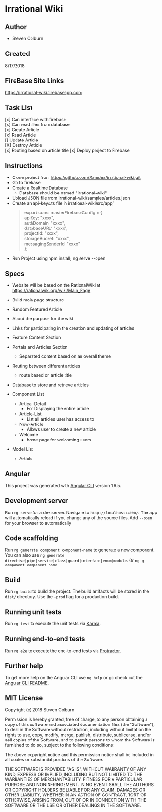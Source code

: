 # Irrational Wiki

## Author

  * Steven Colburn

## Created

8/17/2018  

## FireBase Site Links

https://irrational-wiki.firebaseapp.com

## Task List

  [x] Can interface with firebase  
  [x] Can read files from database  
  [x] Create Article  
  [x] Read Article  
  [] Update Article  
  [X] Destroy Article  
  [x] Routing based on article title
  [x] Deploy project to Firebase

## Instructions

  * Clone project from https://github.com/Xamdes/irrational-wiki.git
  * Go to firebase
  * Create a Realtime Database
    * Database should be named "irrational-wiki"
  * Upload JSON file from irrational-wiki/samples/articles.json
  * Create an api-keys.ts file in irrational-wiki/src/app/
      > export const masterFirebaseConfig = {  
      > apiKey: "xxxx",  
      > authDomain: "xxxx",  
      > databaseURL: "xxxx",  
      > projectId: "xxxx",  
      > storageBucket: "xxxx",  
      > messagingSenderId: "xxxx"  
      > };  
  * Run Project using npm install; ng serve --open

## Specs

  * Website will be based on the RationalWiki at https://rationalwiki.org/wiki/Main_Page
  * Build main page structure
  * Random Featured Article
  * About the purpose for the wiki
  * Links for participating in the creation and updating of articles
  * Feature Content Section
  * Portals and Articles Section
    * Separated content based on an overall theme
  * Routing between different articles
    * route based on article title
  * Database to store and retrieve articles

  * Component List
    * Artical-Detail
      * For Displaying the entire article
    * Article-List
      * List all articles user has access to
    * New-Article
      * Allows user to create a new article
    * Welcome
      * home page for welcoming users
  * Model List
    * Article

## Angular

This project was generated with [Angular CLI](https://github.com/angular/angular-cli) version 1.6.5.

## Development server

Run `ng serve` for a dev server. Navigate to `http://localhost:4200/`. The app will automatically reload if you change any of the source files.
Add `--open` for your browser to automatically

## Code scaffolding

Run `ng generate component component-name` to generate a new component. You can also use `ng generate directive|pipe|service|class|guard|interface|enum|module`.
Or `ng g component component-name`

## Build

Run `ng build` to build the project. The build artifacts will be stored in the `dist/` directory. Use the `-prod` flag for a production build.

## Running unit tests

Run `ng test` to execute the unit tests via [Karma](https://karma-runner.github.io).

## Running end-to-end tests

Run `ng e2e` to execute the end-to-end tests via [Protractor](http://www.protractortest.org/).

## Further help

To get more help on the Angular CLI use `ng help` or go check out the [Angular CLI README](https://github.com/angular/angular-cli/blob/master/README.md).

## MIT License

Copyright (c) 2018 Steven Colburn

Permission is hereby granted, free of charge, to any person obtaining a copy
of this software and associated documentation files (the "Software"), to deal
in the Software without restriction, including without limitation the rights
to use, copy, modify, merge, publish, distribute, sublicense, and/or sell
copies of the Software, and to permit persons to whom the Software is
furnished to do so, subject to the following conditions:

The above copyright notice and this permission notice shall be included in all
copies or substantial portions of the Software.

THE SOFTWARE IS PROVIDED "AS IS", WITHOUT WARRANTY OF ANY KIND, EXPRESS OR
IMPLIED, INCLUDING BUT NOT LIMITED TO THE WARRANTIES OF MERCHANTABILITY,
FITNESS FOR A PARTICULAR PURPOSE AND NONINFRINGEMENT. IN NO EVENT SHALL THE
AUTHORS OR COPYRIGHT HOLDERS BE LIABLE FOR ANY CLAIM, DAMAGES OR OTHER
LIABILITY, WHETHER IN AN ACTION OF CONTRACT, TORT OR OTHERWISE, ARISING FROM,
OUT OF OR IN CONNECTION WITH THE SOFTWARE OR THE USE OR OTHER DEALINGS IN THE
SOFTWARE.
